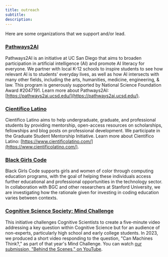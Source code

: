 ```yaml
---
title: outreach
subtitle: 
description: 
---
```


Here are some organizations that we support and/or lead.

### [Pathways2AI](https://pathways2ai.ucsd.edu/)
Pathways2AI is an initiative at UC San Diego that aims to broaden participation in artificial intelligence (AI) and promote AI literacy for everyone. We partner with local K-12 schools to inspire students to see how relevant AI is to students' everyday lives, as well as how AI intersects with many other fields, including the arts, humanities, medicine, engineering, & law. This program is generously supported by National Science Foundation Award #2047191. Learn more about Pathways2AI: [https://pathways2ai.ucsd.edu/](https://pathways2ai.ucsd.edu/). 

### [Científico Latino](https://www.cientificolatino.com/)
Científico Latino aims to help undergraduate, graduate, and professional students by providing mentorship, open-access resources on scholarships, fellowships and blog posts on professional development. We participate in the Graduate Student Mentorship Initiative. Learn more about Científico Latino: [https://www.cientificolatino.com/](https://www.cientificolatino.com/).

### [Black Girls Code](https://www.wearebgc.org/)
Black Girls Code supports girls and women of color through computing education programs, with the goal of helping these individuals access further educational and professional opportunities in the technology sector. In collaboration with BGC and other researchers at Stanford University, we are investigating how the rationale given for investing in coding education varies between contexts.

### [Cognitive Science Society: Mind Challenge](https://cognitivesciencesociety.org/cogsci-mind-challenge/)
This initiative challenges Cognitive Scientists to create a five-minute video addressing a key question within Cognitive Science but for an audience of non-experts, particularly high school and early college students. In 2023, we produced a short video responding to the question, "Can Machines Think?," as part of that year's Mind Challenge. You can watch [our submission, "Behind the Scenes," on YouTube](https://www.youtube.com/watch?v=amQQ5ADAABk&t=1s). 
